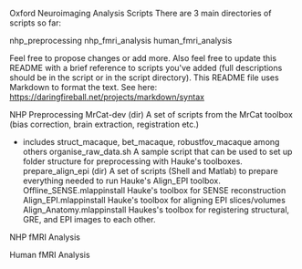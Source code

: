 Oxford Neuroimaging Analysis Scripts
There are 3 main directories of scripts so far:

nhp_preprocessing
nhp_fmri_analysis
human_fmri_analysis

Feel free to propose changes or add more. Also feel free to update this README with a brief reference
to scripts you've added (full descriptions should be in the script or in the script directory).
This README file uses Markdown to format the text.
See here: https://daringfireball.net/projects/markdown/syntax

NHP Preprocessing
MrCat-dev (dir)
A set of scripts from the MrCat toolbox (bias correction, brain extraction, registration etc.)
- includes struct_macaque, bet_macaque, robustfov_macaque among others
organise_raw_data.sh
A sample script that can be used to set up folder structure for preprocessing with Hauke's toolboxes.
prepare_align_epi (dir)
A set of scripts (Shell and Matlab) to prepare everything needed to run Hauke's Align_EPI toolbox.
Offline_SENSE.mlappinstall
Hauke's toolbox for SENSE reconstruction
Align_EPI.mlappinstall
Hauke's toolbox for aligning EPI slices/volumes
Align_Anatomy.mlappinstall
Haukes's toolbox for registering structural, GRE, and EPI images to each other.

NHP fMRI Analysis

Human fMRI Analysis
